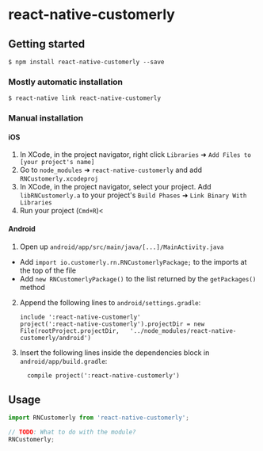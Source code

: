 
# react-native-customerly

## Getting started

`$ npm install react-native-customerly --save`

### Mostly automatic installation

`$ react-native link react-native-customerly`

### Manual installation


#### iOS

1. In XCode, in the project navigator, right click `Libraries` ➜ `Add Files to [your project's name]`
2. Go to `node_modules` ➜ `react-native-customerly` and add `RNCustomerly.xcodeproj`
3. In XCode, in the project navigator, select your project. Add `libRNCustomerly.a` to your project's `Build Phases` ➜ `Link Binary With Libraries`
4. Run your project (`Cmd+R`)<

#### Android

1. Open up `android/app/src/main/java/[...]/MainActivity.java`
  - Add `import io.customerly.rn.RNCustomerlyPackage;` to the imports at the top of the file
  - Add `new RNCustomerlyPackage()` to the list returned by the `getPackages()` method
2. Append the following lines to `android/settings.gradle`:
  	```
  	include ':react-native-customerly'
  	project(':react-native-customerly').projectDir = new File(rootProject.projectDir, 	'../node_modules/react-native-customerly/android')
  	```
3. Insert the following lines inside the dependencies block in `android/app/build.gradle`:
  	```
      compile project(':react-native-customerly')
  	```


## Usage
```javascript
import RNCustomerly from 'react-native-customerly';

// TODO: What to do with the module?
RNCustomerly;
```
  
